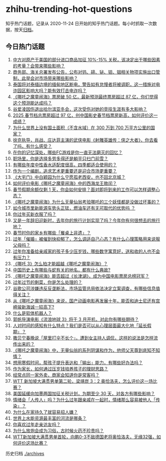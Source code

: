 # zhihu-trending-hot-questions

知乎热门话题，记录从 2020-11-24
日开始的知乎热门话题。每小时抓取一次数据，按天[归档](./archives)。

## 今日热门话题

<!-- BEGIN -->
<!-- 最后更新时间 Wed Feb 05 2025 05:00:26 GMT+0800 (China Standard Time) -->

1. [中方对原产于美国的部分进口商品加征 10%-15% 关税，该决定出于哪些因素的考量？会带来哪些影响？](https://www.zhihu.com/question/11246969713)
1. [商务部、海关总署发布公告，公布对钨、碲、铋、钼、铟相关物项实施出口管制，此举会对市场带来哪些影响？](https://www.zhihu.com/question/11246842354)
1. [泰国将对泰缅边境的缅甸地区断电，警告如有怠慢者将被调职，这一措施对电诈园区影响大吗？能有效打击电诈吗？](https://www.zhihu.com/question/11259892183)
1. [《哪吒之魔童闹海》票房破 50 亿，最新预测最终票房超过 87 亿，你们觉得这个预测能达成吗？](https://www.zhihu.com/question/11283182703)
1. [谷爱凌因伤退出哈尔滨亚冬会，这次受伤对她的竞技生涯有多大影响？](https://www.zhihu.com/question/11256326439)
1. [2025 春节档总票房超过 97 亿，创中国影史春节档票房新高，如何评价这一成绩？](https://www.zhihu.com/question/11282982438)
1. [为什么世界上没有国土面积（不含水域）在 300 万到 700 万平方公里的国家？](https://www.zhihu.com/question/364541590)
1. [徐克执导，肖战、庄达菲主演的武侠电影《射雕英雄传：侠之大者》，你去看了吗，有什么感受？](https://www.zhihu.com/question/10888000719)
1. [在你的记忆深处，哪些FC游戏是你一直无法磨灭的回忆？](https://www.zhihu.com/question/302692191)
1. [职场里，你是选择多劳多得还是躺平只扫门前雪？](https://www.zhihu.com/question/10988615679)
1. [有哪些年度中性香水适配度很高，四季都适合使用的？](https://www.zhihu.com/question/9492857705)
1. [作为一个编剧，追求艺术更重要还是迎合市场更重要？](https://www.zhihu.com/question/8589801811)
1. [《大宅门》中白颖园为什么宁愿孤老西安，也不回北京城？](https://www.zhihu.com/question/579296103)
1. [如何评价电影《哪吒之魔童闹海》中的西海龙王敖闰？](https://www.zhihu.com/question/11051876060)
1. [春节假期余额仅剩 1 天，你会如何安排？面对即将到来的工作可以怎样调整心态？](https://www.zhihu.com/question/11228830565)
1. [《哪吒之魔童闹海》为什么无量仙翁考验哪吒的三个妖怪都是没做过坏事的？](https://www.zhihu.com/question/11212327543)
1. [如今城市里新能源车势头正猛，燃油车还有无可取代的优势吗 ？](https://www.zhihu.com/question/9600596605)
1. [你过年买新衣服了吗？](https://www.zhihu.com/question/10671841871)
1. [又是一年辞旧迎新时，去年你的旅行计划实现了吗？今年你有何很想去的旅行地？](https://www.zhihu.com/question/10462251982)
1. [春节时你的家乡有哪些「餐桌上非遗」？](https://www.zhihu.com/question/9850526119)
1. [过年「催婚」被催到快抑郁了，怎么调适自己心态？有什么心理策略用来说服父母吗？](https://www.zhihu.com/question/10194302296)
1. [过年你准备给亲戚家的孩子多少压岁钱，哪些数字寓意好，送和收的人也不会有压力？](https://www.zhihu.com/question/10213232925)
1. [《哪吒 3》怎么拍才能超越《哪吒之魔童闹海》？](https://www.zhihu.com/question/11100249286)
1. [中国历史上有哪些与蛇有关的地名，都有什么典故?](https://www.zhihu.com/question/10506638893)
1. [《哪吒之魔童闹海》能否超过《长津湖》，成为中国电影票房总榜冠军？](https://www.zhihu.com/question/10984454121)
1. [过年过节的剩菜，你是怎么处理的？](https://www.zhihu.com/question/10505427752)
1. [谷歌公司涉嫌违反反垄断法，市场监管总局依法决定立案调查，有哪些信息值得关注？](https://www.zhihu.com/question/11246459538)
1. [从《哪吒之魔童闹海》来说，国产动画电影再发展十年，能否和迪士尼还有宫崎骏新海诚一较高下?](https://www.zhihu.com/question/11040741824)
1. [什么是软体机器人？](https://www.zhihu.com/question/61637360)
1. [郭帆导演电影《流浪地球 3》将于 3 月开机，对此你有哪些期待？](https://www.zhihu.com/question/11210787557)
1. [人对时间的感知有什么特点？我们是否可以从心理层面最大化地「延长假期」？](https://www.zhihu.com/question/9650260774)
1. [撒贝宁春晚说「屋里打伞不长个」，遭到女主持人调侃，这样的说法是怎样流传出来的？](https://www.zhihu.com/question/10774856768)
1. [《哪吒之魔童闹海》中，无量仙翁的系列阴谋和作为，他师父天尊到底知不知情？](https://www.zhihu.com/question/11185493459)
1. [想用寒假时间，帮孩子提升表达和「输出」能力，有哪些好办法吗？](https://www.zhihu.com/question/9509630846)
1. [作为家长，如何通过压岁钱培养孩子的理财思路？](https://www.zhihu.com/question/10744415918)
1. [经常点同一家外卖，商家会知道你是常客吗？](https://www.zhihu.com/question/436152940)
1. [WTT 新加坡大满贯男单第二轮，梁靖崑 3：2 奥恰洛夫，怎么评价这一场比赛？](https://www.zhihu.com/question/11268938997)
1. [美国延缓向加墨两国加征关税计划，为期至少 30 天，对各方有哪些影响？](https://www.zhihu.com/question/11229061848)
1. [情绪会「人传人」吗？为什么过年跟亲戚在一起时，情绪那么容易被他人「传染」？](https://www.zhihu.com/question/10780074276)
1. [为什么在家待久了就容易招人嫌？](https://www.zhihu.com/question/11092736398)
1. [世界上水能资源最丰富的河流是哪条？](https://www.zhihu.com/question/10902859387)
1. [你喜欢过年走亲访友吗？](https://www.zhihu.com/question/10337710843)
1. [为什么放炮会成为习俗，古时候火药不珍贵吗？](https://www.zhihu.com/question/10551590372)
1. [WTT新加坡大满贯男单首轮，向鹏0-3不敌德国老将奥恰洛夫，无缘32强，如何评价这场比赛？](https://www.zhihu.com/question/11213676120)

<!-- END -->

历史归档 [./archives](./archives)
